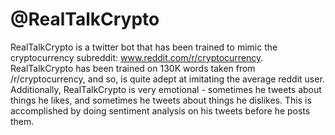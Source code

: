 # @RealTalkCrypto
RealTalkCrypto is a twitter bot that has been trained to mimic the cryptocurrency subreddit: www.reddit.com/r/cryptocurrency.
RealTalkCrypto has been trained on 130K words taken from /r/cryptocurrency, and so, is quite adept at imitating the average reddit user.
Additionally, RealTalkCrypto is very emotional - sometimes he tweets about things he likes, and sometimes he tweets about things he dislikes.
This is accomplished by doing sentiment analysis on his tweets before he posts them.
